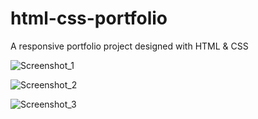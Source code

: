 # html-css-portfolio

A responsive portfolio project designed with HTML &amp; CSS

![Screenshot_1](https://user-images.githubusercontent.com/77927916/228538873-8b3f6294-4264-4ad6-b618-fe9becfa6547.png)

![Screenshot_2](https://user-images.githubusercontent.com/77927916/228538883-424a58f7-7478-417e-ac51-5ff9607fe6e2.png)

![Screenshot_3](https://user-images.githubusercontent.com/77927916/228538894-9fc97073-b4bc-419f-9c85-95c7307de1a1.png)
